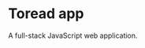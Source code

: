 # Toread app

A full-stack JavaScript web application.

<!---
This is a tutorial about building web applications using full-stack JavaScript.

And I hear you, there are enough todo app tutorials out there. So rather than boring you with yet another one, let me present to you: the toread app. Very different beast altogether: rather than allowing you to manage a list of todos and check the ones you've done, it allows you to manage a list of items you want to read and check the ones you've read. You're welcome.

I'll assume some knowledge of HTML, CSS and (front-end) JavaScript or jQuery, but nothing about things like version control, automation tools, ES2015, transpiling, frameworks, etc. I am going to assume that you've got Node.js and git installed, and you know your way a little bit around the command-line. But let's take it one step at a time from there.

**TODO:** some links to instructions on installing Node, git and maybe an intro to the command-line.

We'll start small, building something with pure JavaScript (and Node), gradually introducing tools and frameworks when we need them.

## First step: command-line app

To get used to some basic JS and git without having to worry about the browser, let's first write a command-line app. One of the trickier parts of building web apps is using JavaScript to interact with the DOM (which is why you've most likely been using jQuery so far), so let's postpone that a bit.

### Basic setup

Start by creating a folder. In your command-line interface (CLI) `cd` into a folder where you'd like to keep your code. Make a new directory called `toread-app` and then `cd` into that:

```bash
$ mkdir toread-app
$ cd toread-app
```

Don't type the `$`. That's just there to indicate the command prompt. Create a file called `app.js` by typing (or using your favourite text editor)

```bash
$ touch app.js
```

Just to make sure Node is installed correctly, add the following line of JavaScript to `app.js`

```javascript
console.log("Reading list");
```

In case you didn't know, `console.log` is a built-in function which... well... logs things to the console. Very handy for quick debugging. In a Node environment, this just means it will write whatever argument you give it to the CLI. In the browser it will show up in the developer tools. But more on that later. If you now go back to the CLI and run `node app.js`, you should see something like this:

```bash
$ node app.js
Reading list
$
```

If you've never done that before, you've just written and run your very first node app. In general, you can compile and run the code in a single file by running `node <filename>`. While this first app is already very exciting, let's try to output something closer to a list of books.

### Writing out a list

In order to be able to manage a list of books, we need to model it somehow. The simplest way to do this, is by defining a JavaScript array. In order to specify an author and a title, we'll model every book by an object with those as its properties. Add this to your `app.js`:

```javascript
var books = [
  {
    id: 0,
    author: "Douglas R. Hofstadter",
    title: "Gödel, Escher, Bach"
  },
  {
    id: 1,
    author: "Robert Pirsig",
    title: "Zen And The Art Of Motorcycle Maintenance"
  }
];
```

Note that we also added an `id` property to be able to keep track of the objects in the list. This manual way of assigning `id`s is very crude, but we'll look at other ways of doing that at a later point. This makes it now very easy to loop through the array and log the `author` and `title` to the console:

```javascript
for (var i = 0; i < books.length; i++) {
  console.log(books[i].author + " - " + books[i].title);
}
```

Adding that to `app.js` and running `node app.js` should result in

```bash
$ node app.js
Reading list
Douglas R. Hofstadter - Gödel, Escher, Bach
Robert Pirsig - Zen And The Art Of Motorcycle Maintenance
$
```

This works just fine, but note how we needed to create a new variable `i` and keep track of the number of books through `books.length` just to be able to perform an operation on every book. Shouldn't a computer be able to do that for us? We would like to be able to simply tell the compiler to execute a function for each item in an array. This is exactly what the `forEach` method on the `Array` prototype does for us. (Hopefully more on prototypes later.) The function to be executed is specified as a callback, like this:

```javascript
books.forEach(function (book) {
  console.log(book.author + " - " + book.title);
});
```

Replace the `for` loop above with this more _functional_ equivalent and you should see exactly the same output. Note how the (anonymous) callback function takes a single `book` object as its first argument (you can pass in the index as a second argument). This allows you to use every book of the array in turn in the callback. Though this is not a hardcore example of functional programming, it's definitely more functional than the explicit `for` loop, which is an example of imperative programming. Functional programming is often more expressive and maintainable, but whole books have been written about this. I'll try to give you a flavour of it as we go along.

### Interlude: git

Before we add more features to our app, this is a good time to put our code into version control. This will allow us to easily return to the code the way it was written at any given time, experiment with new features without being afraid of losing what we already have and collaborate on the same code base with others. We'll use the most popular version control system around for this: _git_. Assuming that you've got git installed, all you need to do to put your project under version control is run

```bash
$ git init
```

in the root folder of your project, in this case the `toread-app` directory. This will create a hidden `.git` directory where all the magic happens. This means that if you ever need to remove git completely from your project, all you need to do is `rm -rf .git`, but make sure you know exactly what you're doing when you do that.

What you now need to do is _stage_ the files which you want to _commit_ in your next version. To see what state your project is, run

```bash
$ git status
```

This should return a message including something like `Untracked files: app.js`. This means that currently git is not tracking changes you made to this file. In order to start tracking the file, you need to add it to the "staging area." You do this by `git add`ing it to staging. In this case, you could run

```bash
$ git add app.js
```

You can also add every untracked file (not in `.gitignore`, as we'll see later) in the project to staging by running `git add .`, which I often find myself doing. Here, `.` refers to the current directory. Running `git status` again should include a message like `modified: app.js`. This means that `app.js` has changed and these changes are now ready to be `commit`ted. A commit is git's way to save a new version to the version history.

A commit will receive a unique hash to identify it, as well as a message that you specify when you perform the commit. You do this by running

```bash
$ git commit -m "Commit message"
```

Note that we didn't specify which files to commit. That's because git knows all the files which were previously staged (using `git add`) to be committed. The beauty of this combination of `git add` and `git commit` (unique to git) is that you can choose exactly which files should be part of a commit. This allows you to make commits more _atomic_, which is something you should always strive for. The "Commit message" above should clearly describe what changes the commit contains, which is definitely easier if the commit is atomic.

Running `git status` again should tell you that your working directory is clean, which sounds like a good thing before calling it a day. Running

```bash
$ git log
```

will show you a list of commits with their hash numbers, author (username and email) and commit message. A nice way to see the history of your project. By the way, if the author info looks a bit odd, it's probably because you haven't told git how to set up your username and email yet. Look up `git config` in your favourite search engine for this. (If you're following along and ran into this very issue, you can run `git commit --amend --reset-author` to amend the author info in your last commit after you've configured this.)

### Get and post data

Given any collection of data items (books in this case), there is a universal set of operations you might want to perform on it that is essentially _complete_. You want to be able to create, retrieve, update and delete items in the collection. These are collectively called _CRUD_ operations and they are essential in data-driven web applications (i.e. all non-trivial web apps).

These operations are represented in HTTP by the methods (or verbs):

* GET: retrieve
* POST: create
* PUT: update
* DELETE

Let's look at GET first. Before we look at this in a web context, it's instructive to take our simple command-line app a bit further. What we've done so far is basically equivalent to a "GET request" (return the whole list). But we'd also like to be able to specify a specific item to retrieve, instead of simple GETting the whole list.

In order to do this, we need to be able to call the program with an extra parameter. There is a global object which is defined by default in every Node program, called `process`, which provides a lot of information about the currently running Node process. In particular, `process.argv` is an array which stores all the arguments with which the program was called.

The first two items in `process.argv` are less important for us right now (path to the Node executable and the file running, respectively), but any extra parameters specified when launching the program will appear as additional items in the array.

For instance, if we run `node app.js get`, `process.argv[2]` will equal `'get'`. Let's modify our code slightly to incorporate this and prepare it to respond to other methods as well.

Add the following lines to the start of `app.js`:

```javascript
var argv = process.argv;
var method = (argv.length > 2) ? argv[2] : 'get';
```

This makes sure that the first parameter after the file name is stored in the variable `method`, with GET as the default if no method is specified. Depending on the method specified, we will "dispatch" the code to run different functions (or _actions_). A `switch` statement is ideal for this:

```javascript
switch (method) {
  case 'get':
    get();
    break;
  default:
    console.log('Method not recognised');
}
```

This might feel silly right now, but as we add more methods, it will make more sense. Now all we need to do is warp the code to display the list of books in a function and we're done:

```javascript
function get() {
  books.forEach(function (book) {
    console.log(book.author + " - " + book.title);
  });
}
```

If you now run `node app.js get` (or `node app.js`) exactly the same as before will happen. But now we can easily add more functionality.

First of all, if we specify an id after the word `get`, we'd like to retrieve only the book which corresponds to that id. This id would then be `argv[3]`, which allows us to easily filter out the book with that `id`:

```javascript
var filteredBooks = books.filter(function (book) {
  return book.id === parseInt(argv[3], 10);
});
```
The `filter` method is another functional tool built into JavaScript. It returns a new array with only the objects for which the condition in its callback returns true. The callback again takes a single book as its argument and only the book for which the `id` is the same as the id provided through `argv[3]` is kept. `parseInt` is a built-in function which turns a string into a number, only keeping the integer part. The second argument specifies the base to be used. If the string can't be converted into a number, the function returns `NaN` (special "not a number" value).

We can modify the `get` function in our program to behave differently if an id is provided:

```javascript
function get() {
  var filteredBooks = books;
  if (argv.length > 3) {
    filteredBooks = books.filter(function (book) {
      return book.id === parseInt(argv[3], 10);
    });
    if (filteredBooks.length === 0) {
      console.log("No book with that id");
      return;
    }
  } else {
    console.log("Reading List:");
  }
  filteredBooks.forEach(function (book) {
    console.log(book.author + " - " + book.title);
  });
}
```

Note that `filteredBooks` is set to `books` at the start and only modified in case an id is provided. If you now run `node app.js get` you'll still get the whole list, while running `node app.js get 1` would return only the second item. Specifying an id of 2 or higher would simply result in the message "No book with that id."

A "POST request" should create a new item in the list. In order to make our simplistic id system work, we should keep track of how many items we have in the list. (Naively, we could think of using the length of `books`, but once we've built in a way to delete items, the length of the array wouldn't necessarily correspond to the highest value of `id` anymore.) For now, let's use the enterprise grade solution:

```javascript
var bookItems = books.length;
```

`bookItems` starts off as the length of `books` but can change independently from then on. This allows us to write a `post` function as follows:

```javascript
function post() {
  if (argv.length > 4) {
    books.push({
      id: bookItems++,
      author: argv[3],
      title: argv[4]
    });
    console.log("Book added to list");
  } else {
    console.log("Error: insufficient number of arguments");
  }
}
```

Note that we now need to specify two extra parameters, one for the author and one for the title. For instance, we could add a book by typing `node app.js post "Isaac Asimov" Foundation`. If a parameter contains spaces, it needs to be quoted, otherwise your CLI will think you're specifying more arguments than you intend to. Don't forget to add a `case 'post'` to your `switch` statement to call the `post` function when necessary.

There is one big problem though. Even if we manage to add an item to our list, as soon as the program terminates, the book array is erased from memory. So running a GET request after the last POST operation returns exactly the same 2 item list we started from. This is because we're not _persisting_ our data. We need to store the reading list in a file or database on our hard drive (for example), so that items can be retrieved from there and stored there when POSTing data. As a first solution, let's store our data in a file using the JSON format.

### Get and post JSON

JSON (JavaScript Object Notation) is a data transmission format that is used by pretty much any web API out there and is increasingly replacing XML as a key element of AJAX. One reason is that it uses essentially the same syntax as JavaScript objects, making it a very convenient way for the browser to talk to the server (especially when the service used to talk to the server is running on Node). For now, we will use it to simply story our reading list in a file.

To this end, create a file called `books.json` in the same folder as `app.js` and populate it with the following:

```javascript
[
  {
    "id": 0,
    "author": "Douglas R. Hofstadter",
    "title": "Gödel, Escher, Bach"
  },
  {
    "id": 1,
    "author": "Robert Pirsig",
    "title": "Zen And The Art Of Motorcycle Maintenance"
  },
  {
    "id": 2,
    "author": "Isaac Asimov",
    "title": "Foundation"
  }
]
```

Since we will always load the list of books from `books.json`, you can remove the line `var books = [ ... ];` from `app.js`. Now, we need a way to read a file from storage. Fortunately, Node provides this pretty much out of the box. All we need to do is load a module called `fs` (which stands for File System) into our program and use the methods it provides. Node uses the _CommonJS_ specification for including code from another file (referred to as another _module_) into the current file. You do this by adding the following line to the top of the file:

```javascript
var fs = require('fs');
```

The `require` function is built into Node. It parses the content of the specified module (more on how it knows where to find it later) and returns the object (or function) which is _exported_ by the module. In this case, `fs` now provides an Application Programming Interface (API), which is essentially a set of methods, to interact with the local file system.

The first method we need is `fs.readFile`. If we tell it where to find the file to read, it will read the contents of the file for us _asynchronously_ and pass the resulting data on to a callback function once it has it.

```javascript
fs.readFile(BOOKS_FILE, callback);
```

The `callback` function we provide can then be used to process the data. A Node convention is for the signature of the callback to be `callback(error, data)`. This allows us to handle the error if Node doesn't manage to find the file or anything else goes wrong. This leads to the following typical pattern: change the `get` function to:

```javascript
var BOOKS_FILE = 'books.json';

function get() {
  fs.readFile(BOOKS_FILE, function (error, data) {
    if (error) {
      console.error(error);
      process.exit(1);
    }

    var books = JSON.parse(data);

    // same code as before

  });
}
```

Once we're passed the error block, we know that we can handle the `data` safely. Note however that because the data is returned as one long string, we need to turn that data into a JavaScript object. The built-in `JSON.parse` does that for us. You can `console.log(books)` at this point to check whether the result is really equivalent to what we had when we had hard-coded `books`.

Also notice that all the data processing we had before is now done within the body of the callback function. This is necessary because as I mentioned earlier, `fs.readFile` is a _non-blocking_ asynchronous function. This means that when you call it, it just _registers_ the callback to handle the data (or error) at a later point, goes off to do its thing while the rest of the code in the file is being executed, and calls the callback when the data is ready. This works because a reference to our callback is kept so that it stays around in memory. If we would try to access the data expected from `fs.readFile` right underneath that method call somehow, this data would simply not yet exist.

Referring to the file `'books.json'` with a relative path is also not very safe. If we use the absolute path to the file, this will always be correct no matter how the code is being accessed (e.g. this particular script could be called from a script residing in a different directory). To do this, we can use the global variable `__dirname`, which holds the path name to the directory in which the current script resides. We'll also use the `path` library, which makes it easy to work with path names in a cross-platform way. Add

```javascript
var path = require('path');
```

at the top of the file and replace the previous definition of `BOOKS_FILE` with

```javascript
var BOOKS_FILE = path.join(__dirname, 'books.json');
```

This should result in exactly the same behaviour in this particular case, but now you'll be able to sleep again at night.
--->

